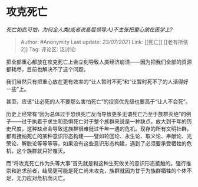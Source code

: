 # 攻克死亡
*死亡如此可怕，为何全人类(或者说高层领导人)不主张把重心放在医学上?*

> Author: #Anonymity
> Last update: *23/07/2021*
> Link: [[死亡]] [[老有所依 2]]
> Tag:
> 评论区:
> 泛讨论:

把全部重心都放在攻克死亡上会立刻导致人类经济崩溃——因为把我们全部的资源都耗尽，目前也解决不了这个问题。

我们当然只有把重心放在更有效率的“让人暂时不死”和“让暂时死不了的人活得好一些”上。

甚至，应该“让必死的人不要那么害怕死亡”的投资优先级也要高于“让人不会死”。

历史上经常有“因为总体过于恐惧死亡反而导致更多无谓死亡乃至于族群灭绝”的例子——过于执着于求生和恐惧死亡对于整个族群来说是一种缺点。放大到千年的历史尺度，这种缺点会导致这族群很难挺过千年一遇的危机。现存的所有文明社群，都有接纳死亡的某种意识形态构建——譬如轮回论、永生论、取义论、奉献论、光荣论、解脱论等等等等。如果没有这些意识形态构建，遇到了必须要承受牺牲的危机，这个族群就只好覆灭。

而“将攻克死亡作为头等大事”首先就是和这种生死攸关的意识形态抵触的。强行推崇和追求前者，结局更可能是死亡尚未攻克，族群就因为甘于为族群牺牲的个体不足，无力应对危机而灭亡。
